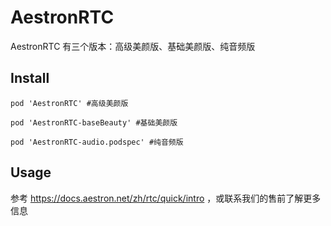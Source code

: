 # AestronRTC
AestronRTC 有三个版本：高级美颜版、基础美颜版、纯音频版

## Install

```
pod 'AestronRTC' #高级美颜版
```

```
pod 'AestronRTC-baseBeauty' #基础美颜版
```

```
pod 'AestronRTC-audio.podspec' #纯音频版
```

## Usage
参考 https://docs.aestron.net/zh/rtc/quick/intro ，或联系我们的售前了解更多信息
